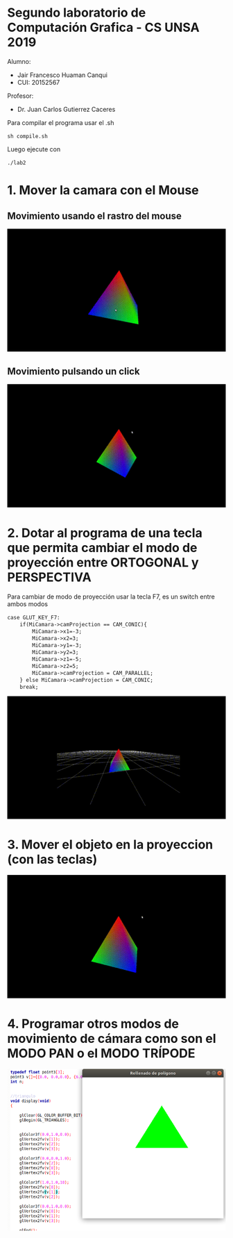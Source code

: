 # Segundo laboratorio de Computación Grafica - CS UNSA 2019

Alumno:
- Jair Francesco Huaman Canqui
- CUI: 20152567

Profesor: 
- Dr. Juan Carlos Gutierrez Caceres

Para compilar el programa usar el .sh
```
sh compile.sh
```

Luego ejecute con

```
./lab2
```

# 1. Mover la camara con el Mouse

## Movimiento usando el rastro del mouse
![grafica_linea](imagenes/mov_movmouse.gif)

## Movimiento pulsando un click
![grafica_linea](imagenes/mov_clickmouse.gif)

# 2. Dotar al programa de una tecla que permita cambiar el modo de proyección entre ORTOGONAL y PERSPECTIVA
Para cambiar de modo de proyección usar la tecla F7, es un switch entre ambos modos


```
case GLUT_KEY_F7:
    if(MiCamara->camProjection == CAM_CONIC){
        MiCamara->x1=-3;
        MiCamara->x2=3;
        MiCamara->y1=-3;
        MiCamara->y2=3;
        MiCamara->z1=-5;
        MiCamara->z2=5;
        MiCamara->camProjection = CAM_PARALLEL;
    } else MiCamara->camProjection = CAM_CONIC;
    break;
```
![grafica_circunferencia](imagenes/cambio_perspectiva.gif)

# 3. Mover el objeto en la proyeccion (con las teclas)

![grafica_traslacion](imagenes/mov_teclas.gif)


# 4. Programar otros modos de movimiento de cámara como son el MODO PAN o el MODO TRÍPODE

![rellenado_poligonos](imagenes/grafica_rellenadopoligono.png)


